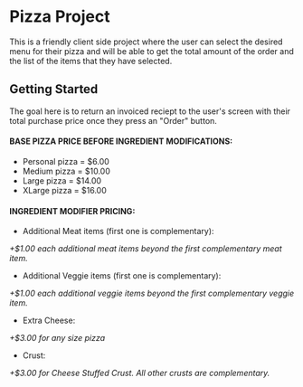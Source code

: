 # Pizza Project

This is a friendly client side project where the user can select the desired menu for their pizza and will be able to get the total amount of the order and the list of the items that they have selected.

## Getting Started

The goal here is to return an invoiced reciept to the user's screen with their total purchase price once they press an "Order" button.
#### BASE PIZZA PRICE BEFORE INGREDIENT MODIFICATIONS:
* Personal pizza = $6.00
* Medium pizza = $10.00
* Large pizza = $14.00
* XLarge pizza = $16.00
#### INGREDIENT MODIFIER PRICING:
* Additional Meat items (first one is complementary): 

_+$1.00 each additional meat items beyond the first complementary meat item._
* Additional Veggie items (first one is complementary): 

_+$1.00 each additional veggie items beyond the first complementary veggie item._
* Extra Cheese:

_+$3.00 for any size pizza_
* Crust:

_+$3.00 for Cheese Stuffed Crust. All other crusts are complementary._

